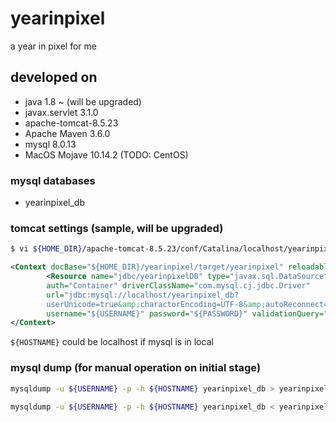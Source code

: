# yearinpixel
a year in pixel for me

## developed on
- java 1.8 ~ (will be upgraded)
- javax.servlet 3.1.0
- apache-tomcat-8.5.23
- Apache Maven 3.6.0
- mysql 8.0.13
- MacOS Mojave 10.14.2 (TODO: CentOS)

### mysql databases
- yearinpixel_db

### tomcat settings (sample, will be upgraded)
```.sh
$ vi ${HOME_DIR}/apache-tomcat-8.5.23/conf/Catalina/localhost/yearinpixel.xml
```
```yearinpixel.xml
<Context docBase="${HOME_DIR}/yearinpixel/target/yearinpixel" reloadable="true">
        <Resource name="jdbc/yearinpixelDB" type="javax.sql.DataSource"
        auth="Container" driverClassName="com.mysql.cj.jdbc.Driver"
        url="jdbc:mysql://localhost/yearinpixel_db?
        userUnicode=true&amp;charactorEncoding=UTF-8&amp;autoReconnect=true"
        username="${USERNAME}" password="${PASSWORD}" validationQuery="select CURRENT_TIMESTAMP" />
</Context>
```

`${HOSTNAME}` could be localhost if mysql is in local


### mysql dump (for manual operation on initial stage)

```.sh
mysqldump -u ${USERNAME} -p -h ${HOSTNAME} yearinpixel_db > yearinpixel.dump

mysqldump -u ${USERNAME} -p -h ${HOSTNAME} yearinpixel_db < yearinpixel.dump
```
